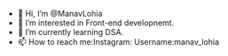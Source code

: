 - 👋 Hi, I’m @ManavLohia
- 👀 I’m interested in Front-end developnemt.
- 🌱 I’m currently learning DSA. 
- 📫 How to reach me:Instagram: Username:manav_lohia

<!---
ManavLohia945/ManavLohia945 is a ✨ special ✨ repository because its `README.md` (this file) appears on your GitHub profile.
You can click the Preview link to take a look at your changes.
--->
